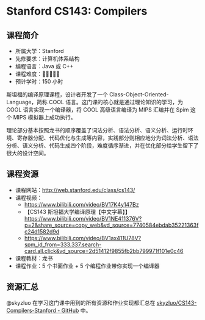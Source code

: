 # Stanford CS143: Compilers

## 课程简介

- 所属大学：Stanford
- 先修要求：计算机体系结构
- 编程语言：Java 或 C++
- 课程难度：🌟🌟🌟🌟🌟
- 预计学时：150 小时

斯坦福的编译原理课程，设计者开发了一个 Class-Object-Oriented-Language，简称 COOL 语言。这门课的核心就是通过理论知识的学习，为 COOL 语言实现一个编译器，将 COOL 高级语言编译为 MIPS 汇编并在 Spim 这个 MIPS 模拟器上成功执行。

理论部分基本按照龙书的顺序覆盖了词法分析、语法分析、语义分析、运行时环境、寄存器分配、代码优化与生成等内容，实践部分则相应地分为词法分析、语法分析、语义分析、代码生成四个阶段，难度循序渐进，并在优化部分给学生留下了很大的设计空间。

## 课程资源

- 课程网站：http://web.stanford.edu/class/cs143/
- 课程视频：
  - https://www.bilibili.com/video/BV17K4y147Bz
  - 【CS143 斯坦福大学编译原理【中文字幕】】 https://www.bilibili.com/video/BV1NE411376V?p=2&share_source=copy_web&vd_source=7740584ebdab35221363fc24d1582d9d
  -  https://www.bilibili.com/video/BV1ax411U78V?spm_id_from=333.337.search-card.all.click&vd_source=2d51412f9855fb2bb799971f101e0c46
- 课程教材：龙书
- 课程作业：5 个书面作业 + 5 个编程作业带你实现一个编译器



## 资源汇总
@skyzluo 在学习这门课中用到的所有资源和作业实现都汇总在 [skyzluo/CS143-Compilers-Stanford - GitHub](https://github.com/skyzluo/CS143-Compilers-Stanford) 中。


